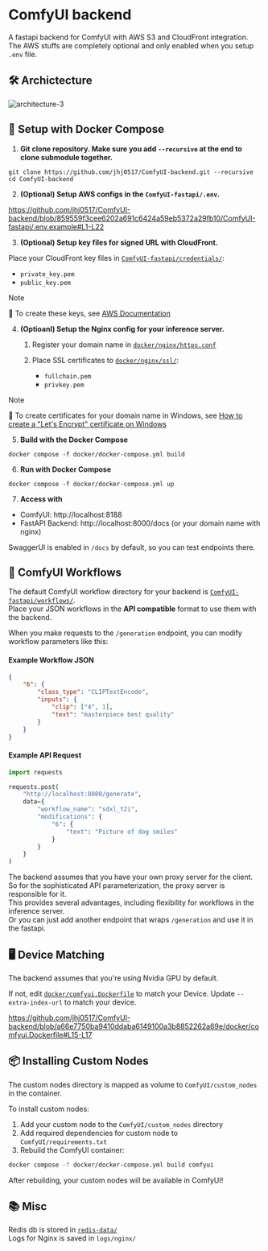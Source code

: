 # ComfyUI backend
A fastapi backend for ComfyUI with AWS S3 and CloudFront integration. The AWS stuffs are completely optional and only enabled when you setup `.env` file.

## 🛠️ Archictecture
![architecture-3](https://github.com/user-attachments/assets/88d916c8-84cf-4cec-abc0-aee75ef9f874)


## 🐳 Setup with Docker Compose

1. **Git clone repository. Make sure you add `--recursive` at the end to clone submodule together.**
```
git clone https://github.com/jhj0517/ComfyUI-backend.git --recursive
cd ComfyUI-backend
```

2. **(Optional) Setup AWS configs in the `ComfyUI-fastapi/.env`.**

https://github.com/jhj0517/ComfyUI-backend/blob/859559f3cee6202a691c6424a59eb5372a29fb10/ComfyUI-fastapi/.env.example#L1-L22

3. **(Optional) Setup key files for signed URL with CloudFront.**

  Place your CloudFront key files in [`ComfyUI-fastapi/credentials/`](https://github.com/jhj0517/ComfyUI-backend/tree/master/ComfyUI-fastapi/credentials):
   - `private_key.pem` 
   - `public_key.pem` 

>[!NOTE]
📝 To create these keys, see [AWS Documentation](https://docs.aws.amazon.com/AmazonCloudFront/latest/DeveloperGuide/private-content-trusted-signers.html#private-content-creating-cloudfront-key-pairs)

4. **(Optioanl) Setup the Nginx config for your inference server.** 
    
    1. Register your domain name in [`docker/nginx/https.conf`](https://github.com/jhj0517/ComfyUI-backend/blob/master/docker/nginx/https.conf)

    2. Place SSL certificates to [`docker/nginx/ssl/`](https://github.com/jhj0517/ComfyUI-backend/tree/master/docker/nginx/ssl):
       - `fullchain.pem`
       - `privkey.pem`

>[!NOTE]
📝 To create certificates for your domain name in Windows, see [How to create a "Let's Encrypt" certificate on Windows](https://trueconf.com/blog/knowledge-base/how-to-create-a-lets-encrypt-certificate-on-windows)


5. **Build with the Docker Compose**
```
docker compose -f docker/docker-compose.yml build
```

6. **Run with Docker Compose**
```
docker compose -f docker/docker-compose.yml up
```

7. **Access with**
- ComfyUI: http://localhost:8188 
- FastAPI Backend: http://localhost:8000/docs (or your domain name with nginx)

SwaggerUI is enabled in `/docs` by default, so you can test endpoints there.

## 🧮 ComfyUI Workflows

The default ComfyUI workflow directory for your backend is [`ComfyUI-fastapi/workflows/`](https://github.com/jhj0517/ComfyUI-backend/tree/master/ComfyUI-fastapi/workflows). 
<br>Place your JSON workflows in the **API compatible** format to use them with the backend.

When you make requests to the `/generation` endpoint, you can modify workflow parameters like this:
#### Example Workflow JSON
```json
{
    "6": {
        "class_type": "CLIPTextEncode",
        "inputs": {
            "clip": ["4", 1],
            "text": "masterpiece best quality"
        }
    }
}
```

#### Example API Request
```python
import requests

requests.post(
    "http://localhost:8000/generate",
    data={
        "workflow_name": "sdxl_t2i",
        "modifications": {
            "6": {
                "text": "Picture of dog smiles"
            }
        }   
    }
)
```

The backend assumes that you have your own proxy server for the client. <br>
So for the sophisticated API parameterization, the proxy server is responsible for it.<br>
This provides several advantages, including flexibility for workflows in the inference server. <br>
Or you can just add another endpoint that wraps `/generation` and use it in the fastapi. 

## 🖥️ Device Matching
The backend assumes that you're using Nvidia GPU by default.

If not, edit [`docker/comfyui.Dockerfile`](https://github.com/jhj0517/ComfyUI-backend/blob/master/docker/comfyui.Dockerfile) to match your Device. Update `--extra-index-url` to match your device.

https://github.com/jhj0517/ComfyUI-backend/blob/a66e7750ba9410ddaba6149100a3b8852262a69e/docker/comfyui.Dockerfile#L15-L17

## 📦 Installing Custom Nodes

The custom nodes directory is mapped as volume to `ComfyUI/custom_nodes` in the container.

To install custom nodes:
1. Add your custom node to the `ComfyUI/custom_nodes` directory
2. Add required dependencies for custom node to `ComfyUI/requirements.txt`
3. Rebuild the ComfyUI container:
```bash
docker compose -f docker/docker-compose.yml build comfyui
```

After rebuilding, your custom nodes will be available in ComfyUI!

## 📚 Misc

Redis db is stored in [`redis-data/`](https://github.com/jhj0517/ComfyUI-backend/tree/master/redis-data)<br>
Logs for Nginx is saved in `logs/nginx/`
